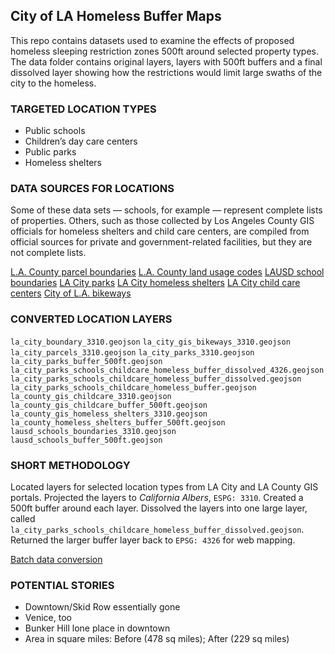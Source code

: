 ## City of LA Homeless Buffer Maps

This repo contains datasets used to examine the effects of proposed homeless sleeping restriction zones 500ft around selected property types. The data folder contains original layers, layers with 500ft buffers and a final dissolved layer showing how the restrictions would limit large swaths of the city to the homeless.  

### TARGETED LOCATION TYPES

* Public schools
* Children’s day care centers
* Public parks
* Homeless shelters

### DATA SOURCES FOR LOCATIONS

Some of these data sets — schools, for example — represent complete lists of properties. Others, such as those collected by Los Angeles County GIS officials for homeless shelters and child care centers, are compiled from official sources for private and government-related facilities, but they are not complete lists. 

[L.A. County parcel boundaries](https://permitting.gis.lacounty.gov/permitting/rest/services/energovDev/ViewableDev/MapServer/8)
[L.A. County land usage codes](http://egis3.lacounty.gov/dataportal/wp-content/uploads/2009/12/usecodes-chart.pdf)
[LAUSD school boundaries](https://maps.lacity.org/lahub/rest/services/LAUSD_Schools/MapServer/2)
[LA City parks](https://maps.lacity.org/lahub/rest/services/Recreation_and_Parks_Department/MapServer/5)
[LA City homeless shelters](https://public.gis.lacounty.gov/public/rest/services/LACounty_Dynamic/LMS_Data_Public/MapServer/158)
[LA City child care centers](https://public.gis.lacounty.gov/public/rest/services/LACounty_Dynamic/LMS_Data_Public/MapServer/149)
[City of L.A. bikeways](http://geohub.lacity.org/datasets/230abc621b144dbc96cca83d65bd454d_0)

### CONVERTED LOCATION LAYERS

`la_city_boundary_3310.geojson`
`la_city_gis_bikeways_3310.geojson`
`la_city_parcels_3310.geojson`
`la_city_parks_3310.geojson`
`la_city_parks_buffer_500ft.geojson`
`la_city_parks_schools_childcare_homeless_buffer_dissolved_4326.geojson`
`la_city_parks_schools_childcare_homeless_buffer_dissolved.geojson`
`la_city_parks_schools_childcare_homeless_buffer.geojson`
`la_county_gis_childcare_3310.geojson`
`la_county_gis_childcare_buffer_500ft.geojson`
`la_county_gis_homeless_shelters_3310.geojson`
`la_county_homeless_shelters_buffer_500ft.geojson`
`lausd_schools_boundaries_3310.geojson`
`lausd_schools_buffer_500ft.geojson`

### SHORT METHODOLOGY 

Located layers for selected location types from LA City and LA County GIS portals. Projected the layers to *California Albers*, `ESPG: 3310`. Created a 500ft buffer around each layer. Dissolved the layers into one large layer, called `la_city_parks_schools_childcare_homeless_buffer_dissolved.geojson`. Returned the larger buffer layer back to `EPSG: 4326` for web mapping. 

[Batch data conversion](https://gist.github.com/stiles/1c4b46ef1ca5a8e9350b622aa8bc9110)

### POTENTIAL STORIES

* Downtown/Skid Row essentially gone
* Venice, too
* Bunker Hill lone place in downtown
* Area in square miles: Before (478 sq miles); After (229 sq miles)
